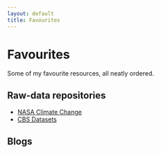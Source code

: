 ```yaml
---
layout: default
title: Favourites
---
```


# Favourites
Some of my favourite resources, all neatly ordered.

## Raw-data repositories
- [NASA Climate Change](https://climate.nasa.gov/vital-signs/global-temperature/?intent=121)
- [CBS Datasets](https://opendata.cbs.nl/statline/#/CBS/nl/navigatieScherm/thema)

## Blogs
